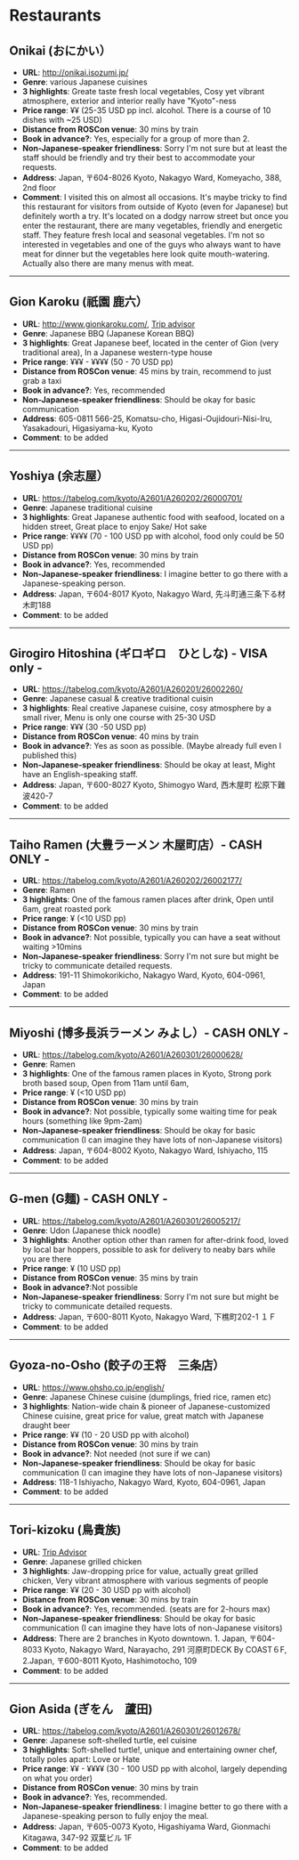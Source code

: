 # Restaurants

## Onikai (おにかい）
- **URL**: http://onikai.isozumi.jp/
- **Genre**: various Japanese cuisines 
- **3 highlights**: Greate taste fresh local vegetables, Cosy yet vibrant atmosphere, exterior and interior really have "Kyoto"-ness
- **Price range**: ¥¥ (25-35 USD pp incl. alcohol. There is a course of 10 dishes with ~25 USD)
- **Distance from ROSCon venue**: 30 mins by train
- **Book in advance?**: Yes, especially for a group of more than 2.
- **Non-Japanese-speaker friendliness**: Sorry I'm not sure but at least the staff should be friendly and try their best to accommodate your requests.
- **Address**: Japan, 〒604-8026 Kyoto, Nakagyo Ward, Komeyacho, 388, 2nd floor
- **Comment**: I visited this on almost all occasions. It's maybe tricky to find this restaurant for visitors from outside of Kyoto (even for Japanese) but definitely worth a try. It's located on a dodgy narrow street but once you enter the restaurant, there are many vegetables, friendly and energetic staff.  They feature fresh local and seasonal vegetables. I'm not so interested in vegetables and one of the guys who always want to have meat for dinner but the vegetables here look quite mouth-watering. Actually also there are many menus with meat.   


***
## Gion Karoku (祇園 鹿六）
- **URL**: http://www.gionkaroku.com/, [Trip advisor](https://www.tripadvisor.co.uk/Restaurant_Review-g298564-d6978827-Reviews-Gion_Karoku-Kyoto_Kyoto_Prefecture_Kinki.html?m=19905)
- **Genre**: Japanese BBQ (Japanese Korean BBQ)
- **3 highlights**: Great Japanese beef, located in the center of Gion (very traditional area), In a Japanese western-type house
- **Price range**: ¥¥¥ - ¥¥¥¥ (50 - 70 USD pp)
- **Distance from ROSCon venue**: 45 mins by train, recommend to just grab a taxi
- **Book in advance?**: Yes, recommended
- **Non-Japanese-speaker friendliness**: Should be okay for basic communication
- **Address**:  605-0811 566-25, Komatsu-cho, Higasi-Oujidouri-Nisi-Iru, Yasakadouri, Higasiyama-ku, Kyoto
- **Comment**: to be added


***
## Yoshiya (余志屋）
- **URL**: https://tabelog.com/kyoto/A2601/A260202/26000701/
- **Genre**: Japanese traditional cuisine
- **3 highlights**: Great Japanese authentic food with seafood, located on a hidden street, Great place to enjoy Sake/ Hot sake
- **Price range**: ¥¥¥¥ (70 - 100 USD pp with alcohol, food only could be 50 USD pp)
- **Distance from ROSCon venue**: 30 mins by train
- **Book in advance?**: Yes, recommended
- **Non-Japanese-speaker friendliness**: I imagine better to go there with a Japanese-speaking person.
- **Address**:  Japan, 〒604-8017 Kyoto, Nakagyo Ward, 先斗町通三条下る材木町188
- **Comment**: to be added


***
## Girogiro Hitoshina (ギロギロ　ひとしな) - VISA only - 
- **URL**: https://tabelog.com/kyoto/A2601/A260201/26002260/
- **Genre**: Japanese casual & creative traditional cuisin
- **3 highlights**: Real creative Japanese cuisine, cosy atmosphere by a small river, Menu is only one course with 25-30 USD
- **Price range**: ¥¥¥ (30 -50 USD pp)
- **Distance from ROSCon venue**: 40 mins by train
- **Book in advance?**: Yes as soon as possible. (Maybe already full even I published this)
- **Non-Japanese-speaker friendliness**: Should be okay at least, Might have an English-speaking staff.
- **Address**:  Japan, 〒600-8027 Kyoto, Shimogyo Ward, 西木屋町 松原下難波420-7
- **Comment**: to be added


***
## Taiho Ramen (大豊ラーメン 木屋町店）- CASH ONLY - 
- **URL**: https://tabelog.com/kyoto/A2601/A260202/26002177/
- **Genre**: Ramen
- **3 highlights**: One of the famous ramen places after drink, Open until 6am, great roasted pork
- **Price range**: ¥ (<10 USD pp)
- **Distance from ROSCon venue**: 30 mins by train
- **Book in advance?**: Not possible, typically you can have a seat without waiting >10mins
- **Non-Japanese-speaker friendliness**: Sorry I'm not sure but might be tricky to communicate detailed requests.
- **Address**: 191-11 Shimokorikicho, Nakagyo Ward, Kyoto, 604-0961, Japan
- **Comment**: to be added


***
## Miyoshi (博多長浜ラーメン みよし）- CASH ONLY - 
- **URL**: https://tabelog.com/kyoto/A2601/A260301/26000628/
- **Genre**: Ramen
- **3 highlights**: One of the famous ramen places in Kyoto, Strong pork broth based soup, Open from 11am until 6am, 
- **Price range**: ¥ (<10 USD pp)
- **Distance from ROSCon venue**: 30 mins by train
- **Book in advance?**: Not possible, typically some waiting time for peak hours (something like 9pm-2am)
- **Non-Japanese-speaker friendliness**: Should be okay for basic communication (I can imagine they have lots of non-Japanese visitors)
- **Address**:  Japan, 〒604-8002 Kyoto, Nakagyo Ward, Ishiyacho, 115
- **Comment**: to be added


***
## G-men (G麺)  - CASH ONLY - 
- **URL**: https://tabelog.com/kyoto/A2601/A260301/26005217/
- **Genre**: Udon (Japanese thick noodle)
- **3 highlights**: Another option other than ramen for after-drink food, loved by local bar hoppers, possible to ask for delivery to neaby bars while you are there
- **Price range**: ¥ (10 USD pp)
- **Distance from ROSCon venue**: 35 mins by train
- **Book in advance?**:Not possible
- **Non-Japanese-speaker friendliness**: Sorry I'm not sure but might be tricky to communicate detailed requests.
- **Address**:  Japan, 〒600-8011 Kyoto, Nakagyo Ward, 下樵町202-1 １Ｆ
- **Comment**: to be added


***
## Gyoza-no-Osho (餃子の王将　三条店）
- **URL**: https://www.ohsho.co.jp/english/
- **Genre**: Japanese Chinese cuisine (dumplings, fried rice, ramen etc)
- **3 highlights**: Nation-wide chain & pioneer of Japanese-customized Chinese cuisine, great price for value, great match with Japanese draught beer
- **Price range**: ¥¥ (10 - 20 USD pp with alcohol)
- **Distance from ROSCon venue**: 30 mins by train
- **Book in advance?**: Not needed (not sure if we can)
- **Non-Japanese-speaker friendliness**: Should be okay for basic communication (I can imagine they have lots of non-Japanese visitors)
- **Address**:  118-1 Ishiyacho, Nakagyo Ward, Kyoto, 604-0961, Japan
- **Comment**: to be added


***
## Tori-kizoku (鳥貴族)
- **URL**: [Trip Advisor](https://www.tripadvisor.co.uk/Restaurant_Review-g298564-d3848819-Reviews-Torikizoku-Kyoto_Kyoto_Prefecture_Kinki.html)
- **Genre**: Japanese grilled chicken
- **3 highlights**: Jaw-dropping price for value, actually great grilled chicken, Very vibrant atmosphere with various segments of people
- **Price range**: ¥¥ (20 - 30 USD pp with alcohol)
- **Distance from ROSCon venue**: 30 mins by train
- **Book in advance?**: Yes, recommended. (seats are for 2-hours max)
- **Non-Japanese-speaker friendliness**: Should be okay for basic communication (I can imagine they have lots of non-Japanese visitors)
- **Address**:  There are 2 branches in Kyoto downtown. 1. Japan, 〒604-8033 Kyoto, Nakagyo Ward, Narayacho, 291 河原町DECK By COAST６F,  2.Japan, 〒600-8011 Kyoto, Hashimotocho, 109
- **Comment**: to be added


***
## Gion Asida (ぎをん　蘆田)
- **URL**: https://tabelog.com/kyoto/A2601/A260301/26012678/
- **Genre**: Japanese soft-shelled turtle, eel cuisine
- **3 highlights**: Soft-shelled turtle!, unique and entertaining owner chef, totally poles apart: Love or Hate
- **Price range**: ¥¥ - ¥¥¥¥ (30 - 100 USD pp with alcohol, largely depending on what you order)
- **Distance from ROSCon venue**: 30 mins by train
- **Book in advance?**: Yes, recommended. 
- **Non-Japanese-speaker friendliness**: I imagine better to go there with a Japanese-speaking person to fully enjoy the meal.
- **Address**:  Japan, 〒605-0073 Kyoto, Higashiyama Ward, Gionmachi Kitagawa, 347-92 双葉ビル 1F
- **Comment**: to be added

